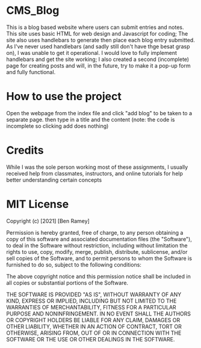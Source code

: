 # CMS_Blog

This is a blog based website where users can submit entries and notes. This site uses basic HTML for web design and Javascript for coding; The site also uses handlebars to generate then place each blog entry submitted. As I've never used handlebars (and sadly still don't have thge besat grasp on), I was unable to get it operational. I would love to fully implement handlebars and get the site working; I also created a second (incomplete) page for creating posts and will, in the future, try to make it a pop-up form and fully functional.

# How to use the project

Open the webpage from the index file and click "add blog" to be taken to a separate page. then type in a title and the content (note: the code is incomplete so clicking add does nothing)

# Credits

While I was the sole person working most of these assignments, I usually received help from classmates, instructors, and online tutorials for help better understanding certain concepts

# MIT License

Copyright (c) [2021] [Ben Ramey]

Permission is hereby granted, free of charge, to any person obtaining a copy
of this software and associated documentation files (the "Software"), to deal
in the Software without restriction, including without limitation the rights
to use, copy, modify, merge, publish, distribute, sublicense, and/or sell
copies of the Software, and to permit persons to whom the Software is
furnished to do so, subject to the following conditions:

The above copyright notice and this permission notice shall be included in all
copies or substantial portions of the Software.

THE SOFTWARE IS PROVIDED "AS IS", WITHOUT WARRANTY OF ANY KIND, EXPRESS OR
IMPLIED, INCLUDING BUT NOT LIMITED TO THE WARRANTIES OF MERCHANTABILITY,
FITNESS FOR A PARTICULAR PURPOSE AND NONINFRINGEMENT. IN NO EVENT SHALL THE
AUTHORS OR COPYRIGHT HOLDERS BE LIABLE FOR ANY CLAIM, DAMAGES OR OTHER
LIABILITY, WHETHER IN AN ACTION OF CONTRACT, TORT OR OTHERWISE, ARISING FROM,
OUT OF OR IN CONNECTION WITH THE SOFTWARE OR THE USE OR OTHER DEALINGS IN THE
SOFTWARE.